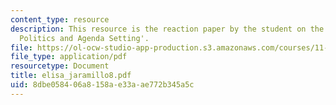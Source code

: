 ```yaml
---
content_type: resource
description: This resource is the reaction paper by the student on the topic 'Disaster
  Politics and Agenda Setting'.
file: https://ol-ocw-studio-app-production.s3.amazonaws.com/courses/11-941-disaster-vulnerability-and-resilience-spring-2005/8dbe058406a8158ae33aae772b345a5c_elisa_jaramillo8.pdf
file_type: application/pdf
resourcetype: Document
title: elisa_jaramillo8.pdf
uid: 8dbe0584-06a8-158a-e33a-ae772b345a5c
---
```


